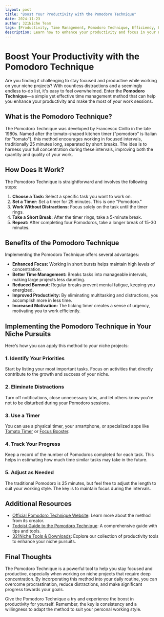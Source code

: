 ```yaml
---
layout: post
title: "Boost Your Productivity with the Pomodoro Technique"
date: 2024-11-23
author: 321Niche Team
tags: [Productivity, Time Management, Pomodoro Technique, Efficiency, Focus]
description: Learn how to enhance your productivity and focus in your niche pursuits by applying the Pomodoro Technique. Discover practical steps, tips, and resources to make the most of your time.
---
```


<div class="blog-content">
  <h1>Boost Your Productivity with the Pomodoro Technique</h1>

  <p>Are you finding it challenging to stay focused and productive while working on your niche projects? With countless distractions and a seemingly endless to-do list, it's easy to feel overwhelmed. Enter the <strong>Pomodoro Technique</strong>—a simple yet effective time management method that can help you enhance your productivity and make the most of your work sessions.</p>

  <h2>What is the Pomodoro Technique?</h2>

  <p>The Pomodoro Technique was developed by Francesco Cirillo in the late 1980s. Named after the tomato-shaped kitchen timer ("pomodoro" is Italian for "tomato"), this method encourages working in focused intervals, traditionally 25 minutes long, separated by short breaks. The idea is to harness your full concentration during these intervals, improving both the quantity and quality of your work.</p>

  <h2>How Does It Work?</h2>

  <p>The Pomodoro Technique is straightforward and involves the following steps:</p>

  <ol>
    <li><strong>Choose a Task:</strong> Select a specific task you want to work on.</li>
    <li><strong>Set a Timer:</strong> Set a timer for 25 minutes. This is one "Pomodoro."</li>
    <li><strong>Work Without Distractions:</strong> Focus solely on the task until the timer rings.</li>
    <li><strong>Take a Short Break:</strong> After the timer rings, take a 5-minute break.</li>
    <li><strong>Repeat:</strong> After completing four Pomodoros, take a longer break of 15-30 minutes.</li>
  </ol>

  <h2>Benefits of the Pomodoro Technique</h2>

  <p>Implementing the Pomodoro Technique offers several advantages:</p>

  <ul>
    <li><strong>Enhanced Focus:</strong> Working in short bursts helps maintain high levels of concentration.</li>
    <li><strong>Better Time Management:</strong> Breaks tasks into manageable intervals, making large projects less daunting.</li>
    <li><strong>Reduced Burnout:</strong> Regular breaks prevent mental fatigue, keeping you energized.</li>
    <li><strong>Improved Productivity:</strong> By eliminating multitasking and distractions, you accomplish more in less time.</li>
    <li><strong>Increased Motivation:</strong> The ticking timer creates a sense of urgency, motivating you to work efficiently.</li>
  </ul>

  <h2>Implementing the Pomodoro Technique in Your Niche Pursuits</h2>

  <p>Here's how you can apply this method to your niche projects:</p>

  <h3>1. Identify Your Priorities</h3>

  <p>Start by listing your most important tasks. Focus on activities that directly contribute to the growth and success of your niche.</p>

  <h3>2. Eliminate Distractions</h3>

  <p>Turn off notifications, close unnecessary tabs, and let others know you're not to be disturbed during your Pomodoro sessions.</p>

  <h3>3. Use a Timer</h3>

  <p>You can use a physical timer, your smartphone, or specialized apps like <a href="https://tomato-timer.com/" target="_blank">Tomato Timer</a> or <a href="https://www.focusboosterapp.com/" target="_blank">Focus Booster</a>.</p>

  <h3>4. Track Your Progress</h3>

  <p>Keep a record of the number of Pomodoros completed for each task. This helps in estimating how much time similar tasks may take in the future.</p>

  <h3>5. Adjust as Needed</h3>

  <p>The traditional Pomodoro is 25 minutes, but feel free to adjust the length to suit your working style. The key is to maintain focus during the intervals.</p>

  <h2>Additional Resources</h2>

  <ul>
    <li><a href="https://francescocirillo.com/pages/pomodoro-technique" target="_blank">Official Pomodoro Technique Website</a>: Learn more about the method from its creator.</li>
    <li><a href="https://todoist.com/productivity-methods/pomodoro-technique" target="_blank">Todoist Guide to the Pomodoro Technique</a>: A comprehensive guide with tips and tools.</li>
    <li><a href="https://www.321niche.com/tools.html">321Niche Tools & Downloads</a>: Explore our collection of productivity tools to enhance your niche pursuits.</li>
  </ul>

  <h2>Final Thoughts</h2>

  <p>The Pomodoro Technique is a powerful tool to help you stay focused and productive, especially when working on niche projects that require deep concentration. By incorporating this method into your daily routine, you can overcome procrastination, reduce distractions, and make significant progress towards your goals.</p>

  <p>Give the Pomodoro Technique a try and experience the boost in productivity for yourself. Remember, the key is consistency and a willingness to adapt the method to suit your personal working style.</p>
</div>
